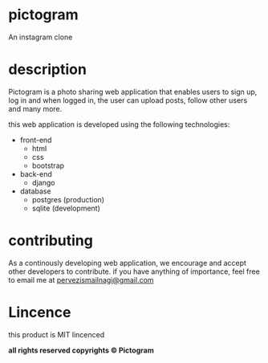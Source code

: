 # pictogram
An instagram clone

# description
Pictogram is a photo sharing web application that enables users to sign up, log in and when logged in, the user can upload posts, follow other users and many more.

this web application is developed using the following technologies:
* front-end
    * html
    * css
    * bootstrap
* back-end
    * django
* database
    * postgres (production)
    * sqlite (development)


# contributing
As a continously developing web application, we encourage and accept other developers to contribute. 
if you have anything of importance, feel free to email me at pervezismailnagi@gmail.com

# Lincence
this product is MIT lincenced

__all rights reserved copyrights &copy; Pictogram__
